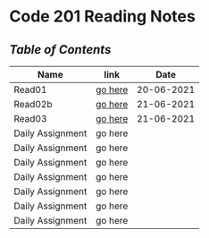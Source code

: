 # **Code 201 Reading Notes**
## ***Table of Contents***

| Name            | link                 | Date       |
| --------------- | -------------------  |----------- |
| Read01          | [go here](class01.md)|20-06-2021  |
| Read02b         | [go here](class02.md)|21-06-2021  |
| Read03          | [go here](read03.md) |21-06-2021  |
|Daily Assignment | go here              |            |
|Daily Assignment | go here              |            |
|Daily Assignment | go here              |            | 
|Daily Assignment | go here              |            |
|Daily Assignment | go here              |            |
|Daily Assignment | go here              |            |
|Daily Assignment | go here              |            |
